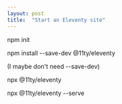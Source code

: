 ```yaml
---
layout: post
title:  "Start an Eleventy site"
---
```


npm init 

npm install --save-dev @11ty/eleventy

(I maybe don't need --save-dev)

npx @11ty/eleventy

npx @11ty/eleventy --serve

